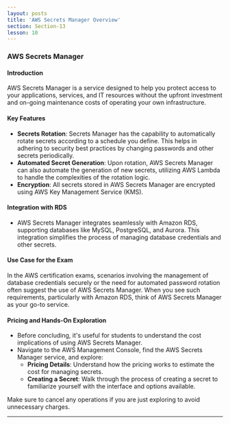 ```yaml
---
layout: posts
title: 'AWS Secrets Manager Overview'
section: Section-13
lesson: 10
---
```


### AWS Secrets Manager

#### Introduction

AWS Secrets Manager is a service designed to help you protect access to your applications, services, and IT resources without the upfront investment and on-going maintenance costs of operating your own infrastructure.

#### Key Features

- **Secrets Rotation**: Secrets Manager has the capability to automatically rotate secrets according to a schedule you define. This helps in adhering to security best practices by changing passwords and other secrets periodically.
- **Automated Secret Generation**: Upon rotation, AWS Secrets Manager can also automate the generation of new secrets, utilizing AWS Lambda to handle the complexities of the rotation logic.
- **Encryption**: All secrets stored in AWS Secrets Manager are encrypted using AWS Key Management Service (KMS).

#### Integration with RDS

- AWS Secrets Manager integrates seamlessly with Amazon RDS, supporting databases like MySQL, PostgreSQL, and Aurora. This integration simplifies the process of managing database credentials and other secrets.

#### Use Case for the Exam

In the AWS certification exams, scenarios involving the management of database credentials securely or the need for automated password rotation often suggest the use of AWS Secrets Manager. When you see such requirements, particularly with Amazon RDS, think of AWS Secrets Manager as your go-to service.

#### Pricing and Hands-On Exploration

- Before concluding, it's useful for students to understand the cost implications of using AWS Secrets Manager.
- Navigate to the AWS Management Console, find the AWS Secrets Manager service, and explore:
  - **Pricing Details**: Understand how the pricing works to estimate the cost for managing secrets.
  - **Creating a Secret**: Walk through the process of creating a secret to familiarize yourself with the interface and options available.

Make sure to cancel any operations if you are just exploring to avoid unnecessary charges.

---
